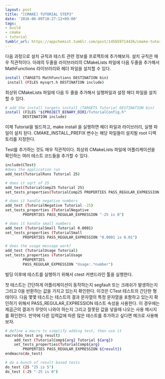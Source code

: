 ```yaml
---
layout: post
title: "[CMAKE] TUTORIAL STEP3"
date: '2016-06-09T10:27:12+09:00'
tags:
- build
- cmake
- tutorial
tumblr_url: https://appchemist.tumblr.com/post/145659714436/cmake-tutorial-step3
---
```

다음 과정으로 설치 규칙과 테스트 관련 정보를 프로젝트에 추가해보자. 설치 규칙은 매우 직관적이다. 아래의 두줄을 라이브러리의 CMakeLists 파일에 다음 두줄을 추가해서 MathFunctions 라이브러리와 헤더 파일을 설치할 수 있다.


```bash
install (TARGETS MathFunctions DESTINATION bin)
 install (FILES mysqrt.h DESTINATION include)
```

최상위 CMakeLists 파일에 다음 두 줄을 추가해서 실행파일과 설정 헤더 파일을 설치할 수 있다.


```bash
# add the install targets install (TARGETS Tutorial DESTINATION bin) 
install (FILES "${PROJECT_BINARY_DIR}/TutorialConfig.h" 
        DESTINATION include)
```

이제 Tutorial을 빌드하고, make install 을 실행하면 헤더 파일과 라이브러리, 실행 파일이 설치 된다. CMAKE_INSTALL_PREFIX 변수는 해당 파일들이 설치될 root 디렉토리를 지정한다.

Test를 추가하는 것도 매우 직관적이다. 최상위 CMakeLists 파일에 어플리케이션을 확인하는 여러 테스트 코드들을 추가할 수 있다.


```bash
include(CTest)  
#does the application run 
add_test(TutorialRuns Tutorial 25)  

# does it sqrt of 25 
add_test(TutorialComp25 Tutorial 25)  
set_tests_properties(TutorialComp25 PROPERTIES PASS_REGULAR_EXPRESSION "25 is 5")  

# does it handle negative numbers 
add_test (TutorialNegative Tutorial -25) 
set_tests_properties (TutorialNegative 
        PROPERTIES PASS_REGULAR_EXPRESSION "-25 is 0")  

# does it handle small numbers 
add_test (TutorialSmall Tutorial 0.0001) 
set_tests_properties (TutorialSmall 
        PROPERTIES PASS_REGULAR_EXPRESSION "0.0001 is 0.01")  

# does the usage message work? 
add_test (TutorialUsage Tutorial) 
set_tests_properties (TutorialUsage 
        PROPERTIES 
        PASS_REGULAR_EXPRESSION "Usage:.*number")
```

빌딩 이후에 테스트를 실행하기 위해서 ctest 커맨드라인 툴을 실행한다.

첫 테스트는 간단하게 어플리케이션이 동작하는지 segfault 또는 크래쉬가 발생하는지 그리고 0을 반환하는 값을 가지고 있는지 확인한다. 이것은 CTest 테스트의 간단한 형태이다. 다음 몇몇 테스트는 테스트의 결과 문자열의 특정 문자열을 포함하고 있는지 확인하기 위해서 PASS_REGULAR_EXPRESSION 테스트 속성을 사용한다. 이 경우에는 제곱근의 결과가 무엇이 나와야 하는지 그리고 잘못된 값을 넣을때 나오는 사용 메시지를 확인한다. 만약에 다른 입력값에 따른 많은 테스트를 추가하고 싶다면 메크로 사용해보자.


```bash
# define a macro to simplify adding test, then use it 
macro(do_test arg result) 
    add_test (TutorialComp${arg} Tutorial ${arg}) 
    set_tests_properties(TutorialComp${arg}             
        PROPERTIES PASS_REGULAR_EXPRESSION ${result}) 
endmacro(do_test)  

# do a bunch of result based tests 
do_test (25 "25 is 5") 
do_test (-25 "-25 is 0")
```
